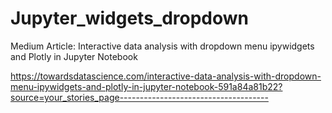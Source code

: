 # Jupyter_widgets_dropdown
Medium Article: Interactive data analysis with dropdown menu ipywidgets and Plotly in Jupyter Notebook

https://towardsdatascience.com/interactive-data-analysis-with-dropdown-menu-ipywidgets-and-plotly-in-jupyter-notebook-591a84a81b22?source=your_stories_page-------------------------------------
